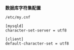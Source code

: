 **数据库字符集配置**
```
/etc/my.cnf

[mysqld]
character-set-server = utf8

[client]
default-character-set = utf8
```
